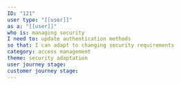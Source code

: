 ```yaml
---
ID: "121"
user type: "[[user]]"
as a: "[[user]]"
who is: managing security
I need to: update authentication methods
so that: I can adapt to changing security requirements
category: access management
theme: security adaptation
user journey stage:
customer journey stage:
---
```

